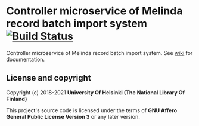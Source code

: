 # Controller microservice of Melinda record batch import system [![Build Status](https://travis-ci.org/NatLibFi/melinda-record-import-controller.svg)](https://travis-ci.org/NatLibFi/melinda-record-import-controller)
Controller microservice of Melinda record batch import system. See [wiki](../../wiki) for documentation.

## License and copyright

Copyright (c) 2018-2021 **University Of Helsinki (The National Library Of Finland)**

This project's source code is licensed under the terms of **GNU Affero General Public License Version 3** or any later version.
